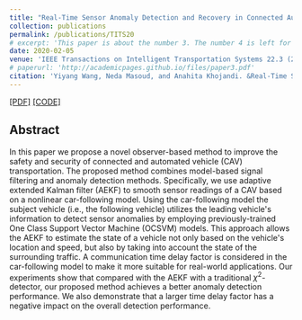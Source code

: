 ```yaml
---
title: "Real-Time Sensor Anomaly Detection and Recovery in Connected Automated Vehicle Sensors"
collection: publications
permalink: /publications/TITS20
# excerpt: 'This paper is about the number 3. The number 4 is left for future work.'
date: 2020-02-05
venue: 'IEEE Transactions on Intelligent Transportation Systems 22.3 (2020): 1411-1421.'
# paperurl: 'http://academicpages.github.io/files/paper3.pdf'
citation: 'Yiyang Wang, Neda Masoud, and Anahita Khojandi. &Real-Time Sensor Anomaly Detection and Recovery in Connected Automated Vehicle Sensors.&quot; <i>IEEE Transactions on Intelligent Transportation Systems 22.3 (2020): 1411-1421.</i>'
---
```



[[PDF]](https://arxiv.org/pdf/1911.01531.pdf)
[[CODE]](https://github.com/yiyang920/CF_Anomaly_Detection)

## Abstract
In this paper we propose a novel observer-based method to improve the safety and security of connected and automated vehicle (CAV) transportation. The proposed method combines model-based signal filtering and anomaly detection methods. Specifically, we use adaptive extended Kalman filter (AEKF) to smooth sensor readings of a CAV based on a nonlinear car-following model. Using the car-following model the subject vehicle (i.e., the following vehicle) utilizes the leading vehicle's information to detect sensor anomalies by employing previously-trained One Class Support Vector Machine (OCSVM) models. This approach allows the AEKF to estimate the state of a vehicle not only based on the vehicle's location and speed, but also by taking into account the state of the surrounding traffic. A communication time delay factor is considered in the car-following model to make it more suitable for real-world applications. Our experiments show that compared with the AEKF with a traditional $\chi^2$-detector, our proposed method achieves a better anomaly detection performance. We also demonstrate that a larger time delay factor has a negative impact on the overall detection performance.